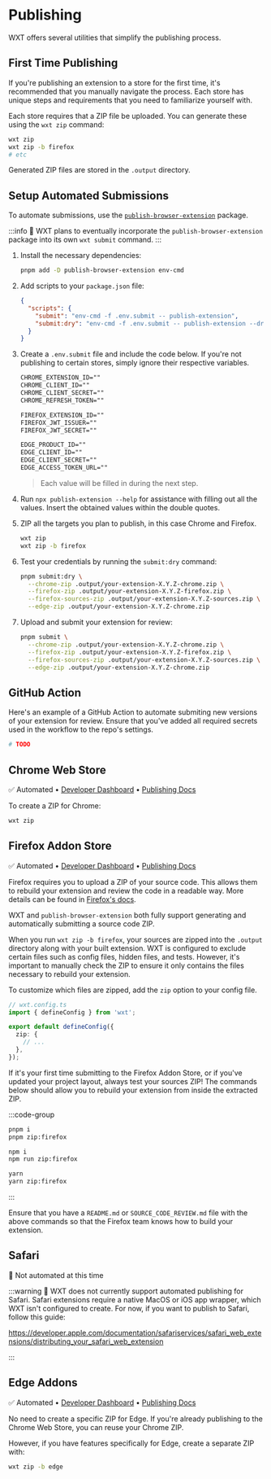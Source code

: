 # Publishing

WXT offers several utilities that simplify the publishing process.

## First Time Publishing

If you're publishing an extension to a store for the first time, it's recommended that you manually navigate the process. Each store has unique steps and requirements that you need to familiarize yourself with.

Each store requires that a ZIP file be uploaded. You can generate these using the `wxt zip` command:

```sh
wxt zip
wxt zip -b firefox
# etc
```

Generated ZIP files are stored in the `.output` directory.

## Setup Automated Submissions

To automate submissions, use the [`publish-browser-extension`](https://www.npmjs.com/package/publish-browser-extension) package.

:::info
🚧 WXT plans to eventually incorporate the `publish-browser-extension` package into its own `wxt submit` command.
:::

1. Install the necessary dependencies:

   ```sh
   pnpm add -D publish-browser-extension env-cmd
   ```

2. Add scripts to your `package.json` file:

   ```json
   {
     "scripts": {
       "submit": "env-cmd -f .env.submit -- publish-extension",
       "submit:dry": "env-cmd -f .env.submit -- publish-extension --dry-run"
     }
   }
   ```

3. Create a `.env.submit` file and include the code below. If you're not publishing to certain stores, simply ignore their respective variables.

   ```txt
   CHROME_EXTENSION_ID=""
   CHROME_CLIENT_ID=""
   CHROME_CLIENT_SECRET=""
   CHROME_REFRESH_TOKEN=""

   FIREFOX_EXTENSION_ID=""
   FIREFOX_JWT_ISSUER=""
   FIREFOX_JWT_SECRET=""

   EDGE_PRODUCT_ID=""
   EDGE_CLIENT_ID=""
   EDGE_CLIENT_SECRET=""
   EDGE_ACCESS_TOKEN_URL=""
   ```

   > Each value will be filled in during the next step.

4. Run `npx publish-extension --help` for assistance with filling out all the values. Insert the obtained values within the double quotes.

5. ZIP all the targets you plan to publish, in this case Chrome and Firefox.

   ```sh
   wxt zip
   wxt zip -b firefox
   ```

6. Test your credentials by running the `submit:dry` command:

   ```sh
   pnpm submit:dry \
     --chrome-zip .output/your-extension-X.Y.Z-chrome.zip \
     --firefox-zip .output/your-extension-X.Y.Z-firefox.zip \
     --firefox-sources-zip .output/your-extension-X.Y.Z-sources.zip \
     --edge-zip .output/your-extension-X.Y.Z-chrome.zip
   ```

7. Upload and submit your extension for review:

   ```sh
   pnpm submit \
     --chrome-zip .output/your-extension-X.Y.Z-chrome.zip \
     --firefox-zip .output/your-extension-X.Y.Z-firefox.zip \
     --firefox-sources-zip .output/your-extension-X.Y.Z-sources.zip \
     --edge-zip .output/your-extension-X.Y.Z-chrome.zip
   ```

## GitHub Action

Here's an example of a GitHub Action to automate submiting new versions of your extension for review. Ensure that you've added all required secrets used in the workflow to the repo's settings.

```yml
# TODO
```

## Chrome Web Store

✅ Automated &bull; [Developer Dashboard](https://chrome.google.com/webstore/developer/dashboard) &bull; [Publishing Docs](https://developer.chrome.com/docs/webstore/publish/)

To create a ZIP for Chrome:

```sh
wxt zip
```

## Firefox Addon Store

✅ Automated &bull; [Developer Dashboard](https://addons.mozilla.org/developers/) &bull; [Publishing Docs](https://extensionworkshop.com/documentation/publish/submitting-an-add-on/)

Firefox requires you to upload a ZIP of your source code. This allows them to rebuild your extension and review the code in a readable way. More details can be found in [Firefox's docs](https://extensionworkshop.com/documentation/publish/source-code-submission/).

WXT and `publish-browser-extension` both fully support generating and automatically submitting a source code ZIP.

When you run `wxt zip -b firefox`, your sources are zipped into the `.output` directory along with your built extension. WXT is configured to exclude certain files such as config files, hidden files, and tests. However, it's important to manually check the ZIP to ensure it only contains the files necessary to rebuild your extension.

To customize which files are zipped, add the `zip` option to your config file.

```ts
// wxt.config.ts
import { defineConfig } from 'wxt';

export default defineConfig({
  zip: {
    // ...
  },
});
```

If it's your first time submitting to the Firefox Addon Store, or if you've updated your project layout, always test your sources ZIP! The commands below should allow you to rebuild your extension from inside the extracted ZIP.

:::code-group

```sh [pnpm]
pnpm i
pnpm zip:firefox
```

```sh [npm]
npm i
npm run zip:firefox
```

```sh [yarn]
yarn
yarn zip:firefox
```

:::

Ensure that you have a `README.md` or `SOURCE_CODE_REVIEW.md` file with the above commands so that the Firefox team knows how to build your extension.

## Safari

🚧 Not automated at this time

:::warning
🚧 WXT does not currently support automated publishing for Safari. Safari extensions require a native MacOS or iOS app wrapper, which WXT isn't configured to create. For now, if you want to publish to Safari, follow this guide:

https://developer.apple.com/documentation/safariservices/safari_web_extensions/distributing_your_safari_web_extension

:::

## Edge Addons

✅ Automated &bull; [Developer Dashboard](https://aka.ms/PartnerCenterLogin) &bull; [Publishing Docs](https://learn.microsoft.com/en-us/microsoft-edge/extensions-chromium/publish/publish-extension)

No need to create a specific ZIP for Edge. If you're already publishing to the Chrome Web Store, you can reuse your Chrome ZIP.

However, if you have features specifically for Edge, create a separate ZIP with:

```sh
wxt zip -b edge
```

